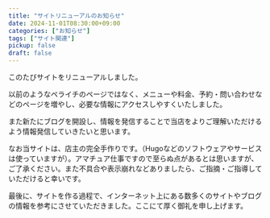 ```yaml
---
title: "サイトリニューアルのお知らせ"
date: 2024-11-01T08:30:00+09:00
categories: ["お知らせ"]
tags: ["サイト関連"]
pickup: false
draft: false
---
```

このたびサイトをリニューアルしました。

以前のようなペライチのページではなく、メニューや料金、予約・問い合わせなどのページを増やし、必要な情報にアクセスしやすくいたしました。

また新たにブログを開設し、情報を発信することで当店をよりご理解いただけるよう情報発信していきたいと思います。

なお当サイトは、店主の完全手作りです。（Hugoなどのソフトウェアやサービスは使っていますが）。アマチュア仕事ですので至らぬ点があるとは思いますが、ご了承ください。また不具合や表示崩れなどありましたら、ご指摘・ご指導していただけると幸いです。

最後に、サイトを作る過程で、インターネット上にある数多くのサイトやブログの情報を参考にさせていただきました。ここにて厚く御礼を申し上げます。
